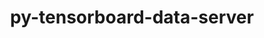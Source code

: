 ---
title: "py-tensorboard-data-server"
layout: cache
categories: [package, develop-2025-07-13]
meta: {"compilers": ["none"], "num_specs": 10, "num_specs_by_stack": {"e4s": 2, "hep": 1, "ml-darwin-aarch64-mps": 1, "ml-linux-aarch64-cpu": 3, "ml-linux-aarch64-cuda": 3, "ml-linux-x86_64-cpu": 3, "ml-linux-x86_64-cuda": 3, "ml-linux-x86_64-rocm": 2, "root": 10}, "oss": ["sequoia", "ubuntu22.04", "ubuntu24.04"], "platforms": ["darwin", "linux"], "stacks": ["e4s", "hep", "ml-darwin-aarch64-mps", "ml-linux-aarch64-cpu", "ml-linux-aarch64-cuda", "ml-linux-x86_64-cpu", "ml-linux-x86_64-cuda", "ml-linux-x86_64-rocm", "root"], "targets": ["aarch64", "x86_64_v3"], "versions": ["0.6.1", "0.7.0"]}
spec_details: [{"compiler": "none", "hash": "5iymgnbz66uifr2hyzyy76md5v6zqqad", "os": "ubuntu22.04", "platform": "linux", "size": "-", "stacks": ["e4s", "root"], "target": "x86_64_v3", "variants": ["build_system=python_pip", "commit=6acf0be88b5727e546dd64a8b9b12d790601d561", "patches:=8cbd5fe,ce5d221"], "versions": ["0.6.1"]}, {"compiler": "none", "hash": "g76u7vqg6equ3mtn5xi7rb7rgst27uoh", "os": "ubuntu22.04", "platform": "linux", "size": "-", "stacks": ["hep", "root"], "target": "x86_64_v3", "variants": ["build_system=python_pip", "commit=f1cb31c86d871e0258250248ab9488575410e784"], "versions": ["0.7.0"]}, {"compiler": "none", "hash": "h7clbbbeov5yg3zogfjjhakmeiopbd5n", "os": "ubuntu24.04", "platform": "linux", "size": "-", "stacks": ["ml-linux-aarch64-cpu", "ml-linux-aarch64-cuda", "root"], "target": "aarch64", "variants": ["build_system=python_pip", "commit=f1cb31c86d871e0258250248ab9488575410e784"], "versions": ["0.7.0"]}, {"compiler": "none", "hash": "jvxp4lwxdjt7v2q7wbxceravlyoo2hbr", "os": "ubuntu24.04", "platform": "linux", "size": "-", "stacks": ["ml-linux-x86_64-cpu", "ml-linux-x86_64-cuda", "ml-linux-x86_64-rocm", "root"], "target": "x86_64_v3", "variants": ["build_system=python_pip", "commit=f1cb31c86d871e0258250248ab9488575410e784"], "versions": ["0.7.0"]}, {"compiler": "none", "hash": "ooghoerzokvl7m2ewbhbnpgeqxoyrwtr", "os": "ubuntu24.04", "platform": "linux", "size": "-", "stacks": ["ml-linux-aarch64-cpu", "ml-linux-aarch64-cuda", "root"], "target": "aarch64", "variants": ["build_system=python_pip", "commit=6acf0be88b5727e546dd64a8b9b12d790601d561", "patches:=8cbd5fe,ce5d221"], "versions": ["0.6.1"]}, {"compiler": "none", "hash": "p5d4mzpalsdsrp5v2neanbznqcywa45u", "os": "ubuntu24.04", "platform": "linux", "size": "-", "stacks": ["ml-linux-x86_64-cpu", "ml-linux-x86_64-cuda", "root"], "target": "x86_64_v3", "variants": ["build_system=python_pip", "commit=6acf0be88b5727e546dd64a8b9b12d790601d561", "patches:=8cbd5fe,ce5d221"], "versions": ["0.6.1"]}, {"compiler": "none", "hash": "pskdzgxtcqwuttxmrxwnnstisaujiha5", "os": "ubuntu24.04", "platform": "linux", "size": "-", "stacks": ["ml-linux-x86_64-cpu", "ml-linux-x86_64-cuda", "ml-linux-x86_64-rocm", "root"], "target": "x86_64_v3", "variants": ["build_system=python_pip", "commit=f1cb31c86d871e0258250248ab9488575410e784"], "versions": ["0.7.0"]}, {"compiler": "none", "hash": "tucyyh6sxkjsw74cq67idousvrayxpix", "os": "ubuntu24.04", "platform": "linux", "size": "-", "stacks": ["ml-linux-aarch64-cpu", "ml-linux-aarch64-cuda", "root"], "target": "aarch64", "variants": ["build_system=python_pip", "commit=f1cb31c86d871e0258250248ab9488575410e784"], "versions": ["0.7.0"]}, {"compiler": "none", "hash": "vuscixteldonp2dyv7pn3n5q36nlyyaz", "os": "ubuntu22.04", "platform": "linux", "size": "-", "stacks": ["e4s", "root"], "target": "x86_64_v3", "variants": ["build_system=python_pip", "commit=f1cb31c86d871e0258250248ab9488575410e784"], "versions": ["0.7.0"]}, {"compiler": "none", "hash": "yor7zfddx52cyetqjckklmua2hqlpgaf", "os": "sequoia", "platform": "darwin", "size": "-", "stacks": ["ml-darwin-aarch64-mps", "root"], "target": "aarch64", "variants": ["build_system=python_pip", "commit=6acf0be88b5727e546dd64a8b9b12d790601d561", "patches:=8cbd5fe,ce5d221"], "versions": ["0.6.1"]}]
---